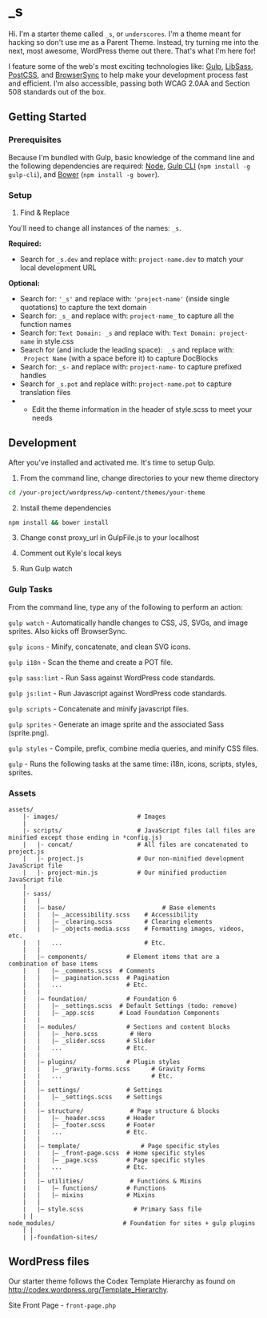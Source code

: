 _s
===

Hi. I'm a starter theme called `_s`, or `underscores`. I'm a theme meant for hacking so don't use me as a Parent Theme. Instead, try turning me into the next, most awesome, WordPress theme out there. That's what I'm here for!

I feature some of the web's most exciting technologies like: [Gulp](http://gulpjs.com/), [LibSass](http://sass-lang.com/), [PostCSS](https://github.com/postcss/postcss), and [BrowserSync](https://www.browsersync.io/) to help make your development process fast and efficient. I'm also accessible, passing both WCAG 2.0AA and Section 508 standards out of the box.

## Getting Started

### Prerequisites

Because I'm bundled with Gulp, basic knowledge of the command line and the following dependencies are required: [Node](https://nodejs.org), [Gulp CLI](https://github.com/gulpjs/gulp-cli) (`npm install -g gulp-cli`), and [Bower](https://bower.io/) (`npm install -g bower`).


### Setup


1) Find & Replace

You'll need to change all instances of the names: `_s`.

**Required:**

* Search for `_s.dev` and replace with: `project-name.dev` to match your local development URL

**Optional:**

* Search for: `'_s'` and replace with: `'project-name'` (inside single quotations) to capture the text domain
* Search for: `_s_` and replace with: `project-name_` to capture all the function names
* Search for: `Text Domain: _s` and replace with: `Text Domain: project-name` in style.css
* Search for (and include the leading space): <code>&nbsp;_s</code> and replace with: <code>&nbsp;Project Name</code> (with a space before it) to capture DocBlocks
* Search for: `_s-` and replace with: `project-name-` to capture prefixed handles
* Search for `_s.pot` and replace with: `project-name.pot` to capture translation files
* * Edit the theme information in the header of style.scss to meet your needs



## Development

After you've installed and activated me. It's time to setup Gulp.

1) From the command line, change directories to your new theme directory

```bash
cd /your-project/wordpress/wp-content/themes/your-theme
```

2) Install theme dependencies

```bash
npm install && bower install
```

3) Change const proxy_url in GulpFile.js to your localhost


4) Comment out  Kyle's local keys


5) Run Gulp watch


### Gulp Tasks

From the command line, type any of the following to perform an action:

`gulp watch` - Automatically handle changes to CSS, JS, SVGs, and image sprites. Also kicks off BrowserSync.

`gulp icons` - Minify, concatenate, and clean SVG icons.

`gulp i18n` - Scan the theme and create a POT file.

`gulp sass:lint` - Run Sass against WordPress code standards.

`gulp js:lint` - Run Javascript against WordPress code standards.

`gulp scripts` - Concatenate and minify javascript files.

`gulp sprites` - Generate an image sprite and the associated Sass (sprite.png).

`gulp styles` - Compile, prefix, combine media queries, and minify CSS files.

`gulp` - Runs the following tasks at the same time: i18n, icons, scripts, styles, sprites.



### Assets
```
assets/
	|- images/						# Images
	|
	|- scripts/						# JavaScript files (all files are minified except those ending in *config.js)
	|	|- concat/					# All files are concatenated to project.js
	|	|- project.js 				# Our non-minified development JavaScript file
	|	|- project-min.js 			# Our minified production JavaScript file
	|
	|- sass/
	|	|
	|	|– base/ 				 	       # Base elements
	|	|   |– _accessibility.scss    # Accessibility
	|	|   |– _clearing.scss         # Clearing elements
	|	|   |– _objects-media.scss    # Formatting images, videos, etc.
	|	|   ...                       # Etc.
	|	|
	|	|– components/  		 # Element items that are a combination of base items
	|	|   |– _comments.scss  # Comments
	|	|   |– _pagination.scss  # Pagination
	|	|   ...                  # Etc.
	|	|
	|	|– foundation/  		 # Foundation 6
	|	|   |– _settings.scss  # Default Settings (todo: remove)
	|	|   |– _app.scss       # Load Foundation Components
	|	|
	|	|– modules/ 			 # Sections and content blocks
	|	|   |– _hero.scss      	  # Hero
	|	|   |– _slider.scss      # Slider
	|	|   ...                  # Etc.
	|	|
	|	|– plugins/ 			 # Plugin styles
	|	|   |– _gravity-forms.scss      # Gravity Forms
	|	|   ...                         # Etc.
	|	|
	|	|– settings/ 			 # Settings
	|	|   |– _settings.scss    # Settings
	|	|
	|	|– structure/ 			  # Page structure & blocks
	|	|   |– _header.scss      # Header
	|	|   |– _footer.scss      # Footer
	|	|   ...                  # Etc.
	|	|
	|	|– template/ 				 # Page specific styles
	|	|   |– _front-page.scss  # Home specific styles
	|	|   |– _page.scss        # Page specific styles
	|	|   ...                  # Etc.
	|	|
	|	|– utilities/ 			  # Functions & Mixins
	|	|   |– functions/        # Functions
	|	|   |– mixins            # Mixins
	|	|
	|	|– style.scss              # Primary Sass file
	| |
node_modules/					# Foundation for sites + gulp plugins
	| |
	| |-foundation-sites/
```
## WordPress files
Our starter theme follows the Codex Template Hierarchy as found on http://codex.wordpress.org/Template_Hierarchy.

Site Front Page 		-	`front-page.php`
